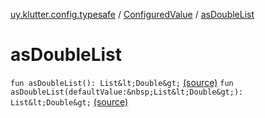[uy.klutter.config.typesafe](../index.md) / [ConfiguredValue](index.md) / [asDoubleList](.)


# asDoubleList
`fun asDoubleList(): List&lt;Double&gt;` [(source)](https://github.com/kohesive/klutter/blob/master/config-typesafe-jdk6/src/main/kotlin/uy/klutter/config/typesafe/TypesafeConfig_Ext.kt#L97)
`fun asDoubleList(defaultValue:&nbsp;List&lt;Double&gt;): List&lt;Double&gt;` [(source)](https://github.com/kohesive/klutter/blob/master/config-typesafe-jdk6/src/main/kotlin/uy/klutter/config/typesafe/TypesafeConfig_Ext.kt#L98)


